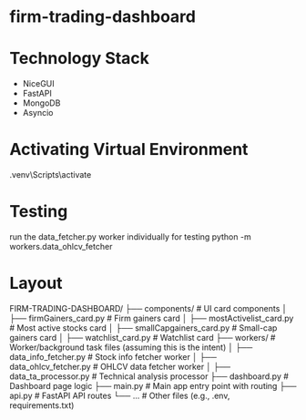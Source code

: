 # firm-trading-dashboard

# Technology Stack
- NiceGUI
- FastAPI
- MongoDB
- Asyncio

# Activating Virtual Environment
.venv\Scripts\activate  

# Testing
run the data_fetcher.py worker individually for testing
python -m workers.data_ohlcv_fetcher

# Layout
FIRM-TRADING-DASHBOARD/
├── components/                  # UI card components
│   ├── firmGainers_card.py      # Firm gainers card
│   ├── mostActivelist_card.py   # Most active stocks card
│   ├── smallCapgainers_card.py  # Small-cap gainers card
│   ├── watchlist_card.py        # Watchlist card
├── workers/                     # Worker/background task files (assuming this is the intent)
│   ├── data_info_fetcher.py     # Stock info fetcher worker
│   ├── data_ohlcv_fetcher.py    # OHLCV data fetcher worker
│   ├── data_ta_processor.py     # Technical analysis processor
├── dashboard.py                 # Dashboard page logic
├── main.py                      # Main app entry point with routing
├── api.py                       # FastAPI API routes
└── ...                          # Other files (e.g., .env, requirements.txt)